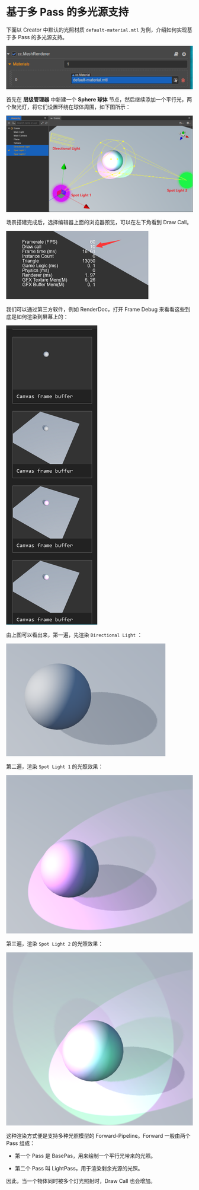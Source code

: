 # 基于多 Pass 的多光源支持

下面以 Creator 中默认的光照材质 `default-material.mtl` 为例，介绍如何实现基于多 Pass 的多光源支持。

![default-material](default-material.png)

首先在 **层级管理器** 中新建一个 **Sphere 球体** 节点，然后继续添加一个平行光，两个聚光灯，将它们设置环绕在球体周围，如下图所示：

![using Light](usingLight.png)

场景搭建完成后，选择编辑器上面的浏览器预览，可以在左下角看到 Draw Call。

![Draw Call](drawCall.png)

我们可以通过第三方软件，例如 RenderDoc，打开 Frame Debug 来看看这些到底是如何渲染到屏幕上的：

![Frame Debug](debug.png)

由上图可以看出来，第一遍，先渲染 `Directional Light` ：

![main light pass](pass1.png)

第二遍，渲染 `Spot Light 1` 的光照效果：

![ForwardAdd pass](pass2.png)

第三遍，渲染 `Spot Light 2` 的光照效果：

![ForwardAdd pass](pass3.png)

这种渲染方式便是支持多种光照模型的 Forward-Pipeline。Forward 一般由两个 Pass 组成：

- 第一个 Pass 是 BasePas，用来绘制一个平行光带来的光照。

- 第二个 Pass 叫 LightPass，用于渲染剩余光源的光照。

因此，当一个物体同时被多个灯光照射时，Draw Call 也会增加。
